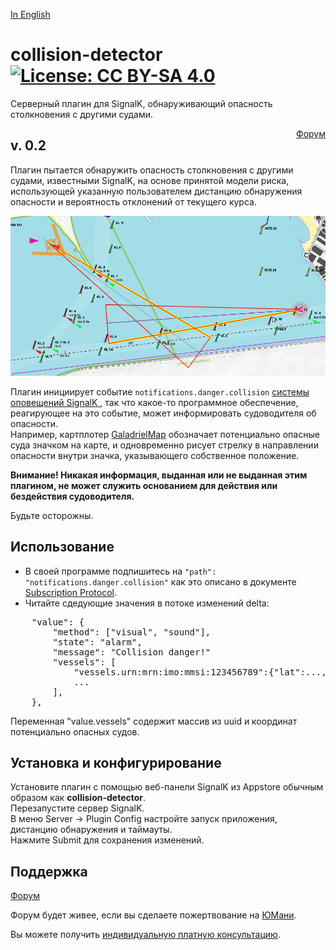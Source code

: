 [In English](https://github.com/VladimirKalachikhin/collision-detector/blob/master/README.md)  
# collision-detector [![License: CC BY-SA 4.0](https://img.shields.io/badge/License-CC%20BY--SA%204.0-lightgrey.svg)](https://creativecommons.org/licenses/by-sa/4.0/)
Серверный плагин для SignalK, обнаруживающий опасность столкновения с другими судами.
<div style='float:right;'><a href='https://github.com/VladimirKalachikhin/Galadriel-map/discussions'>Форум</a>
</div>

## v. 0.2

Плагин пытается обнаружить опасность столкновения с другими судами, известными SignalK, на основе принятой модели риска, использующей указанную пользователем дистанцию обнаружения опасности и вероятность отклонений от текущего курса.

![модель риска](screenshots/s1.jpeg)<br>

Плагин инициирует событие `notifications.danger.collision` [системы оповещений SignalK ](https://signalk.org/specification/1.7.0/doc/notifications.html), так что какое-то программное обеспечение, реагирующее на это событие, может информировать судоводителя об опасности.  
Например, картплотер [GaladrielMap](https://www.npmjs.com/package/galadrielmap_sk) обозначает потенциально опасные суда значком на карте, и одновременно рисует стрелку в направлении опасности внутри значка, указывающего собственное положение.  

**Внимание! Никакая информация, выданная или не выданная этим плагином, не может служить основанием для действия или бездействия судоводителя.**   

Будьте осторожны.

## Использование
* В своей программе подпишитесь на `"path": "notifications.danger.collision"` как это описано в документе [Subscription Protocol](https://signalk.org/specification/1.7.0/doc/subscription_protocol.html).  
* Читайте сдедующие значения в потоке изменений delta:
>
<pre>
    "value": {  
        "method": ["visual", "sound"],  
        "state": "alarm",  
        "message": "Collision danger!"  
        "vessels": [  
            "vessels.urn:mrn:imo:mmsi:123456789":{"lat":..., "lon":..., "dist":..., "bearing":...},  
            ...  
        ],  
    },
</pre>

Переменная "value.vessels" содержит массив из uuid и координат потенциально опасных судов.  

## Установка и конфигурирование
Установите плагин с помощью веб-панели SignalK из Appstore обычным образом как **collision-detector**.  
Перезапустите сервер SignalK.  
В меню Server -> Plugin Config настройте запуск приложения, дистанцию обнаружения и таймауты.  
Нажмите Submit для сохранения изменений.

## Поддержка
[Форум](https://github.com/VladimirKalachikhin/Galadriel-map/discussions)

Форум будет живее, если вы сделаете пожертвование на [ЮМани](https://sobe.ru/na/galadrielmap).

Вы можете получить [индивидуальную платную консультацию](https://kwork.ru/training-consulting/20093293/konsultatsii-po-ustanovke-i-ispolzovaniyu-galadrielmap).


